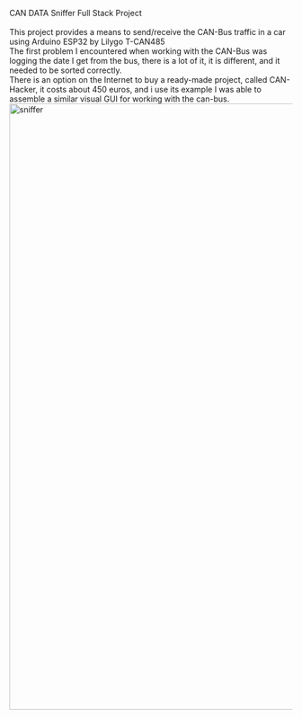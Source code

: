CAN DATA Sniffer Full Stack Project <br>
<br>
This project provides a means to send/receive the CAN-Bus traffic in a car using Arduino ESP32 by Lilygo T-CAN485 <br>
The first problem I encountered when working with the CAN-Bus was logging the date I get from the bus, there is a lot of it, it is different, and it needed to be sorted correctly. <br>
There is an option on the Internet to buy a ready-made project, called CAN-Hacker, it costs about 450 euros, and i use its example I was able to assemble a similar visual GUI for working with the can-bus.
<img width="1919" height="1079" alt="sniffer" src="https://github.com/user-attachments/assets/b85686ac-e265-47ad-a871-640b41a2549c" />
